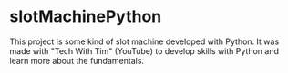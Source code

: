 # slotMachinePython
This project is some kind of slot machine developed with Python. It was made with "Tech With Tim" (YouTube) to develop skills with Python and learn more about the fundamentals.
